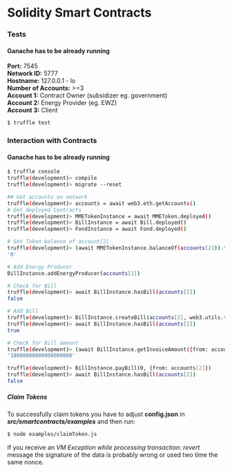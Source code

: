 # Solidity Smart Contracts

### Tests
#### Ganache has to be already running
**Port:** 7545  
**Network ID:** 5777  
**Hostname:** 127.0.0.1 - lo  
**Number of Accounts:** >=3  
**Account 1:** Contract Owner (subsidizer eg. government)  
**Account 2:** Energy Provider (eg. EWZ)  
**Account 3:** Client  

```sh
$ truffle test
```

### Interaction with Contracts
#### Ganache has to be already running
```sh
$ truffle console
truffle(development)> compile
truffle(development)> migrate --reset

## Get accounts on network
truffle(development)> accounts = await web3.eth.getAccounts()
# Get deployed Contracts
truffle(development)> MMETokenInstance = await MMEToken.deployed()
truffle(development)> BillInstance = await Bill.deployed()
truffle(development)> FondInstance = await Fond.deployed()

# Get Token balance of account[2]
truffle(development)> (await MMETokenInstance.balanceOf(accounts[2])).toString()
'0'

# Add Energy Producer
BillInstance.addEnergyProducer(accounts[1])

# Check for Bill
truffle(development)> await BillInstance.hasBill(accounts[2])
false

# Add Bill
truffle(development)> BillInstance.createBill(accounts[2], web3.utils.toWei("10","ether"), {from: accounts[1]})
truffle(development)> await BillInstance.hasBill(accounts[2])
true

# Check for Bill amount
truffle(development)> (await BillInstance.getInvoiceAmount({from: accounts[2]})).toString()
'10000000000000000000'

truffle(development)> BillInstance.payBill(0, {from: accounts[2]})
truffle(development)> await BillInstance.hasBill(accounts[2])
false
```
##### Claim Tokens
To successfully claim tokens you have to adjust **config.json** in ***src/smartcontracts/examples*** and then run:
```sh
$ node examples/claimToken.js
```
If you receive an *VM Exception while processing transaction: revert* message the signature of the data is probably wrong or used two time the same nonce.

